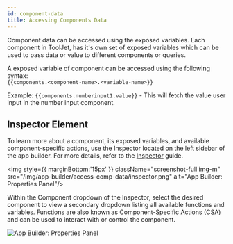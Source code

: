 ```yaml
---
id: component-data
title: Accessing Components Data
---
```


Component data can be accessed using the exposed variables. Each component in ToolJet, has it's own set of exposed variables which can be used to pass data or value to different components or queries.

A exposed variable of component can be accessed using the following syntax: <br/>
`{{components.<component-name>.<variable-name>}}`

Example: `{{components.numberinput1.value}}` - This will fetch the value user input in the number input component.

## Inspector Element

To learn more about a component, its exposed variables, and available component-specific actions, use the Inspector located on the left sidebar of the app builder. For more details, refer to the [Inspector](#) guide.

<img style={{ marginBottom:'15px' }} className="screenshot-full img-m" src="/img/app-builder/access-comp-data/inspector.png" alt="App Builder: Properties Panel"/>

Within the Component dropdown of the Inspector, select the desired component to view a secondary dropdown listing all available functions and variables. Functions are also known as Component-Specific Actions (CSA) and can be used to interact with or control the component.

<img className="screenshot-full img-m" src="/img/app-builder/access-comp-data/comp-inspect.png" alt="App Builder: Properties Panel"/>

